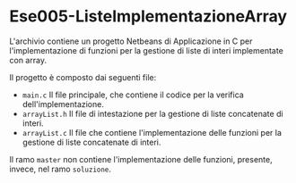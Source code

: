 # Ese005-ListeImplementazioneArray

L'archivio contiene un progetto Netbeans di Applicazione in C per l'implementazione di funzioni per la gestione di liste di interi implementate con array.

Il progetto è composto dai seguenti file:
* `main.c` Il file principale, che contiene il codice per la verifica dell'implementazione.
* `arrayList.h` Il file di intestazione per la gestione di liste concatenate di interi.
* `arrayList.c` Il file che contiene l'implementazione delle funzioni per la gestione di liste concatenate di interi.

Il ramo `master` non contiene l'implementazione delle funzioni, presente, invece, nel ramo `soluzione`.
